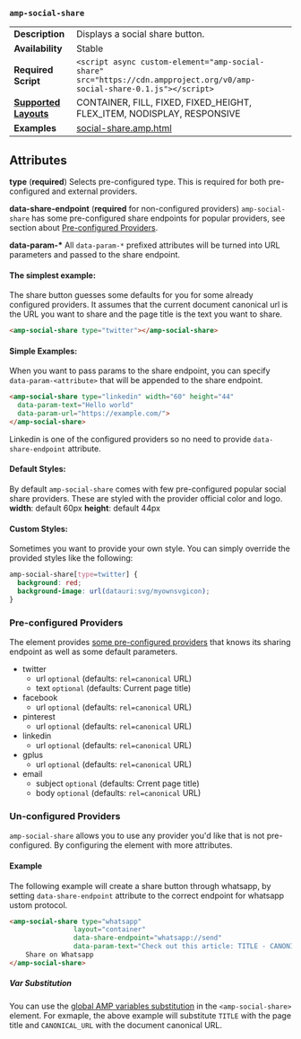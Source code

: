 <!---
Copyright 2016 The AMP HTML Authors. All Rights Reserved.

Licensed under the Apache License, Version 2.0 (the "License");
you may not use this file except in compliance with the License.
You may obtain a copy of the License at

      http://www.apache.org/licenses/LICENSE-2.0

Unless required by applicable law or agreed to in writing, software
distributed under the License is distributed on an "AS-IS" BASIS,
WITHOUT WARRANTIES OR CONDITIONS OF ANY KIND, either express or implied.
See the License for the specific language governing permissions and
limitations under the License.
-->

### <a name="amp-social-share"></a> `amp-social-share`

<table>
  <tr>
    <td class="col-fourty"><strong>Description</strong></td>
    <td>Displays a social share button.</td>
  </tr>
  <tr>
    <td class="col-fourty"><strong>Availability</strong></td>
    <td>
      Stable
    </td>
  </tr>
  <tr>
    <td class="col-fourty"><strong>Required Script</strong></td>
    <td>
      <div>
        <code>&lt;script async custom-element="amp-social-share" src="https://cdn.ampproject.org/v0/amp-social-share-0.1.js">&lt;/script></code>
      </div>
    </td>
  </tr>
  <tr>
    <td class="col-fourty"><strong><a href="https://www.ampproject.org/docs/guides/responsive/control_layout.html">Supported Layouts</a></strong></td>
    <td>CONTAINER, FILL, FIXED, FIXED_HEIGHT, FLEX_ITEM, NODISPLAY, RESPONSIVE</td>
  </tr>
  <tr>
    <td class="col-fourty"><strong>Examples</strong></td>
    <td><a href="https://github.com/ampproject/amphtml/blob/master/examples/social-share.amp.html">social-share.amp.html</a>
    </td>
  </tr>
</table>


## Attributes
**type** (__required__)
Selects pre-configured type. This is required for both pre-configured and external providers.

**data-share-endpoint** (__required__ for non-configured providers)
`amp-social-share` has some pre-configured share endpoints for popular providers, see section about [Pre-configured Providers](#pre-configured-providers). 

**data-param-\***
All `data-param-*` prefixed attributes will be turned into URL parameters and passed to the share endpoint.  

#### The simplest example:
The share button guesses some defaults for you for some already configured providers. It assumes that the current document canonical url is the URL you want to share and the page title is the text you want to share.
```html
<amp-social-share type="twitter"></amp-social-share>
```

#### Simple Examples:
When you want to pass params to the share endpoint, you can specify ```data-param-<attribute>``` that will be appended to the share endpoint.
```html
<amp-social-share type="linkedin" width="60" height="44"
  data-param-text="Hello world"
  data-param-url="https://example.com/">
</amp-social-share>
```

Linkedin is one of the configured providers so no need to provide `data-share-endpoint` attribute.

#### Default Styles:
By default `amp-social-share` comes with few pre-configured popular social share providers. These are styled with the provider official color and logo.
__width__: default 60px
__height__: default 44px

#### Custom Styles:
Sometimes you want to provide your own style. You can simply override the provided styles like the following: 
```css
amp-social-share[type=twitter] {
  background: red;
  background-image: url(datauri:svg/myownsvgicon);
}
```

### Pre-configured Providers
The element provides [some pre-configured providers](0.1/amp-social-share-config.js) that knows its sharing endpoint as well as some default parameters. 

- twitter
    - url `optional` (defaults: `rel=canonical` URL)
    - text `optional` (defaults: Current page title)
- facebook
    - url `optional` (defaults: `rel=canonical` URL)
- pinterest
    - url `optional` (defaults: `rel=canonical` URL)
- linkedin
    - url `optional` (defaults: `rel=canonical` URL)
- gplus
    - url `optional` (defaults: `rel=canonical` URL)
- email
    - subject `optional` (defaults: Crrent page title)
    - body `optional` (defaults: `rel=canonical` URL)

### Un-configured Providers
`amp-social-share` allows you to use any provider you'd like that is not pre-configured. By configuring the element with more attributes.

#### Example
The following example will create a share button through whatsapp, by setting `data-share-endpoint` attribute to the correct endpoint for whatsapp ustom protocol.
```html
<amp-social-share type="whatsapp"
                layout="container"
                data-share-endpoint="whatsapp://send"
                data-param-text="Check out this article: TITLE - CANONICAL_URL">
    Share on Whatsapp
</amp-social-share>
```

##### Var Substitution
You can use the [global AMP variables substitution](https://github.com/ampproject/amphtml/blob/master/spec/amp-var-substitutions.md) in the `<amp-social-share>` element. For exmaple, the above example will substitute `TITLE` with the page title and `CANONICAL_URL` with the document canonical URL.
